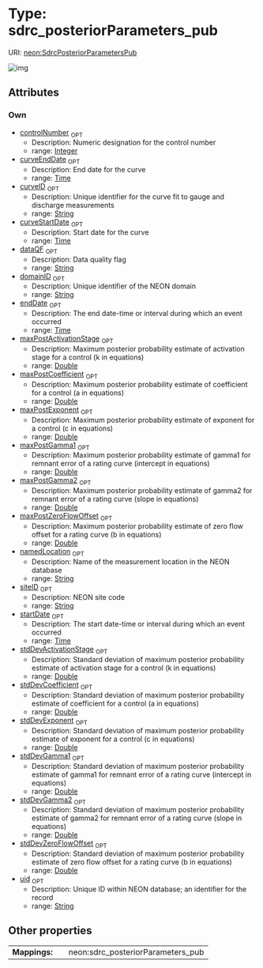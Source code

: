 
# Type: sdrc_posteriorParameters_pub




URI: [neon:SdrcPosteriorParametersPub](https://data.neonscience.org/SdrcPosteriorParametersPub)


![img](http://yuml.me/diagram/nofunky;dir:TB/class/[SdrcPosteriorParametersPub&#124;uid:string%20%3F;domainID:string%20%3F;siteID:string%20%3F;startDate:time%20%3F;endDate:time%20%3F;dataQF:string%20%3F;namedLocation:string%20%3F;curveID:string%20%3F;controlNumber:integer%20%3F;maxPostActivationStage:double%20%3F;maxPostCoefficient:double%20%3F;maxPostExponent:double%20%3F;maxPostGamma1:double%20%3F;maxPostGamma2:double%20%3F;maxPostZeroFlowOffset:double%20%3F;stdDevActivationStage:double%20%3F;stdDevCoefficient:double%20%3F;stdDevExponent:double%20%3F;stdDevGamma1:double%20%3F;stdDevGamma2:double%20%3F;stdDevZeroFlowOffset:double%20%3F;curveEndDate:time%20%3F;curveStartDate:time%20%3F])

## Attributes


### Own

 * [controlNumber](controlNumber.md)  <sub>OPT</sub>
    * Description: Numeric designation for the control number
    * range: [Integer](types/Integer.md)
 * [curveEndDate](curveEndDate.md)  <sub>OPT</sub>
    * Description: End date for the curve
    * range: [Time](types/Time.md)
 * [curveID](curveID.md)  <sub>OPT</sub>
    * Description: Unique identifier for the curve fit to gauge and discharge measurements
    * range: [String](types/String.md)
 * [curveStartDate](curveStartDate.md)  <sub>OPT</sub>
    * Description: Start date for the curve
    * range: [Time](types/Time.md)
 * [dataQF](dataQF.md)  <sub>OPT</sub>
    * Description: Data quality flag
    * range: [String](types/String.md)
 * [domainID](domainID.md)  <sub>OPT</sub>
    * Description: Unique identifier of the NEON domain
    * range: [String](types/String.md)
 * [endDate](endDate.md)  <sub>OPT</sub>
    * Description: The end date-time or interval during which an event occurred
    * range: [Time](types/Time.md)
 * [maxPostActivationStage](maxPostActivationStage.md)  <sub>OPT</sub>
    * Description: Maximum posterior probability estimate of activation stage for a control (k in equations)
    * range: [Double](types/Double.md)
 * [maxPostCoefficient](maxPostCoefficient.md)  <sub>OPT</sub>
    * Description: Maximum posterior probability estimate of coefficient for a control (a in equations)
    * range: [Double](types/Double.md)
 * [maxPostExponent](maxPostExponent.md)  <sub>OPT</sub>
    * Description: Maximum posterior probability estimate of exponent for a control (c in equations)
    * range: [Double](types/Double.md)
 * [maxPostGamma1](maxPostGamma1.md)  <sub>OPT</sub>
    * Description: Maximum posterior probability estimate of gamma1 for remnant error of a rating curve (intercept in equations)
    * range: [Double](types/Double.md)
 * [maxPostGamma2](maxPostGamma2.md)  <sub>OPT</sub>
    * Description: Maximum posterior probability estimate of gamma2 for remnant error of a rating curve (slope in equations)
    * range: [Double](types/Double.md)
 * [maxPostZeroFlowOffset](maxPostZeroFlowOffset.md)  <sub>OPT</sub>
    * Description: Maximum posterior probability estimate of zero flow offset for a rating curve (b in equations)
    * range: [Double](types/Double.md)
 * [namedLocation](namedLocation.md)  <sub>OPT</sub>
    * Description: Name of the measurement location in the NEON database
    * range: [String](types/String.md)
 * [siteID](siteID.md)  <sub>OPT</sub>
    * Description: NEON site code
    * range: [String](types/String.md)
 * [startDate](startDate.md)  <sub>OPT</sub>
    * Description: The start date-time or interval during which an event occurred
    * range: [Time](types/Time.md)
 * [stdDevActivationStage](stdDevActivationStage.md)  <sub>OPT</sub>
    * Description: Standard deviation of maximum posterior probability estimate of activation stage for a control (k in equations)
    * range: [Double](types/Double.md)
 * [stdDevCoefficient](stdDevCoefficient.md)  <sub>OPT</sub>
    * Description: Standard deviation of maximum posterior probability estimate of coefficient for a control (a in equations)
    * range: [Double](types/Double.md)
 * [stdDevExponent](stdDevExponent.md)  <sub>OPT</sub>
    * Description: Standard deviation of maximum posterior probability estimate of exponent for a control (c in equations)
    * range: [Double](types/Double.md)
 * [stdDevGamma1](stdDevGamma1.md)  <sub>OPT</sub>
    * Description: Standard deviation of maximum posterior probability estimate of gamma1 for remnant error of a rating curve (intercept in equations)
    * range: [Double](types/Double.md)
 * [stdDevGamma2](stdDevGamma2.md)  <sub>OPT</sub>
    * Description: Standard deviation of maximum posterior probability estimate of gamma2 for remnant error of a rating curve (slope in equations)
    * range: [Double](types/Double.md)
 * [stdDevZeroFlowOffset](stdDevZeroFlowOffset.md)  <sub>OPT</sub>
    * Description: Standard deviation of maximum posterior probability estimate of zero flow offset for a rating curve (b in equations)
    * range: [Double](types/Double.md)
 * [uid](uid.md)  <sub>OPT</sub>
    * Description: Unique ID within NEON database; an identifier for the record
    * range: [String](types/String.md)

## Other properties

|  |  |  |
| --- | --- | --- |
| **Mappings:** | | neon:sdrc_posteriorParameters_pub |


